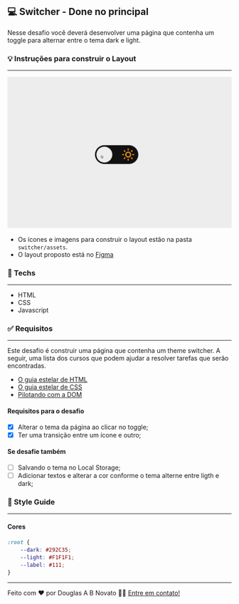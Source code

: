 ## 💻 Switcher - Done no principal

Nesse desafio você deverá desenvolver uma página que contenha um toggle para alternar entre o tema dark e light.

### 💡 Instruções para construir o Layout

---

![preview.gif](./assets/preview.gif)

- Os ícones e imagens para construir o layout estão na pasta `switcher/assets`.
- O layout proposto está no [Figma](https://www.figma.com/file/yJ0kcX1684XPoyJnUf1K6J/DD-Theme-Switcher/duplicate) 

### 🚀 Techs 

---

- HTML
- CSS
- Javascript

### ✅ Requisitos 

---

Este desafio é construir uma página que contenha um theme switcher. A seguir, uma lista dos cursos que podem ajudar a resolver tarefas que serão encontradas.

- [O guia estelar de HTML](https://app.rocketseat.com.br/node/o-guia-estelar-de-html)
- [O guia estelar de CSS](https://app.rocketseat.com.br/node/o-guia-estelar-de-css)
- [Pilotando com a DOM](https://app.rocketseat.com.br/node/pilotando-com-a-dom)

#### Requisitos para o desafio

- [x] Alterar o tema da página ao clicar no toggle;
- [x] Ter uma transição entre um ícone e outro;

#### Se desafie também

- [ ] Salvando o tema no Local Storage;
- [ ] Adicionar textos e alterar a cor conforme o tema alterne entre ligth e dark;

### 🎨 Style Guide

---

#### Cores 

```css
:root {
	--dark: #292C35;
	--light: #F1F1F1;
	--label: #111;
}
```
 
---  

Feito com ❤️ por Douglas A B Novato 👋🏽 [Entre em contato!](https://www.linkedin.com/in/douglasabnovato/)
